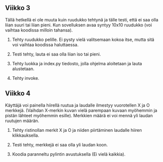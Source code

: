 ## Viikko 3

Tällä hetkellä ei ole muuta kuin ruudukko tehtynä ja tälle testi, että ei saa olla liian suuri tai liian pieni. Kun sovelluksen avaa syntyy 10x10 ruudukko (voi vaihtaa koodissa milloin tahansa).

1. Tehty ruudukko pelille. Ei pysty vielä valitsemaan kokoa itse, mutta sitä voi vaihtaa koodissa haluttaessa. 

2. Testi tehty, lauta ei saa olla liian iso tai pieni.

3. Tehty luokka ja index.py tiedosto, jolla ohjelma aloitetaan ja lauta alustetaan.

4. Tehty invoke.


## Viikko 4

Käyttäjä voi painella hiirellä ruutua ja laudalle ilmestyy vuorotellen X ja O merkkejä. (Vaihdan X-merkin kuvan vielä parempaan kuvaan myöhemmin ja pistän lähteet myöhemmin esille). Merkkien määrä ei voi mennä yli laudan ruutujen määrän.

1. Tehty ristinollan merkit X ja O ja niiden piirtäminen laudalle hiiren klikkauksella. 

2. Testi tehty, merkkejä ei saa olla yli laudan koon.

3. Koodia paranneltu pylintin avustuksella (Ei vielä kaikkia).

